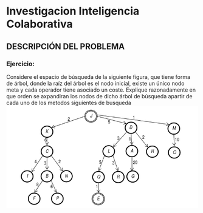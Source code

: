 # Investigacion Inteligencia Colaborativa

## DESCRIPCIÓN DEL PROBLEMA

### Ejercicio:

Considere el espacio de búsqueda de la siguiente figura, que tiene forma de árbol, donde la raíz del árbol es el nodo inicial, existe un único nodo meta y cada operador tiene asociado un coste. Explique razonadamente en que orden se axpandiran los nodos de dicho árbol de búsqueda apartir de cada uno de los metodos siguientes de busqueda
![figura][Ejercicio1]

[Ejercicio1]: https://github.com/scam627/inteligencia_colaborativa/blob/master/images/Ejercicio1.png